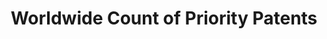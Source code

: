 ---
layout: default
citation: 'De Rassenfosse, G., Dernis, H., Guellec, D., Picci, L., & van Pottelsberghe
  de la Potterie, B. (2013). The worldwide count of priority patents: A new indicator
  of inventive activity. Research Policy, 42(3), 720–737. doi:10.1016/j.respol.2012.11.002 '
code: http://www.gder.info/download_wwc_mysql.html
description: The goal of the project was to produce a dataset of priority patent applications
  filed across the globe, allocated by inventor and applicant location.
location: http://www.gder.info/download_wwc_excel.html
record_creation_timestamp: 11/23/2020 17:20:46
shortname: priority_patents
title: Worldwide Count of Priority Patents
uuid: 068fb03e-642a-4896-b61c-ff6a16251e08
---